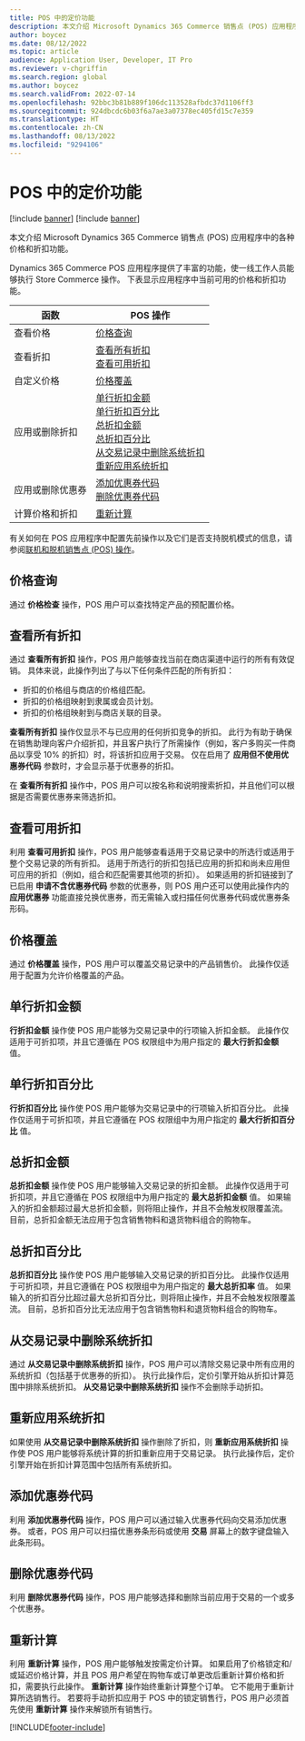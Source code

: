 ```yaml
---
title: POS 中的定价功能
description: 本文介绍 Microsoft Dynamics 365 Commerce 销售点 (POS) 应用程序中的各种价格和折扣功能。
author: boycez
ms.date: 08/12/2022
ms.topic: article
audience: Application User, Developer, IT Pro
ms.reviewer: v-chgriffin
ms.search.region: global
ms.author: boycez
ms.search.validFrom: 2022-07-14
ms.openlocfilehash: 92bbc3b81b889f106dc113528afbdc37d1106ff3
ms.sourcegitcommit: 924dbcdc6b03f6a7ae3a07378ec405fd15c7e359
ms.translationtype: HT
ms.contentlocale: zh-CN
ms.lasthandoff: 08/13/2022
ms.locfileid: "9294106"
---
```

# <a name="pricing-functions-in-pos"></a>POS 中的定价功能

[!include [banner](includes/banner.md)]
[!include [banner](includes/preview-banner.md)]

本文介绍 Microsoft Dynamics 365 Commerce 销售点 (POS) 应用程序中的各种价格和折扣功能。

Dynamics 365 Commerce POS 应用程序提供了丰富的功能，使一线工作人员能够执行 Store Commerce 操作。 下表显示应用程序中当前可用的价格和折扣功能。

| 函数                       | POS 操作 |
|--------------------------------|----------------|
| 查看价格                    | [价格查询](#price-check) |
| 查看折扣                 | [查看所有折扣](#view-all-discounts)<br>[查看可用折扣](#view-available-discounts) |
| 自定义价格                | [价格覆盖](#price-override) |
| 应用或删除折扣      | [单行折扣金额](#line-discount-amount)<br>[单行折扣百分比](#line-discount-percent)<br>[总折扣金额](#total-discount-amount)<br>[总折扣百分比](#total-discount-percent)<br>[从交易记录中删除系统折扣](#remove-system-discounts-from-transaction)<br>[重新应用系统折扣](#reapply-system-discounts) |
| 应用或删除优惠券        | [添加优惠券代码](#add-coupon-code)<br>[删除优惠券代码](#remove-coupon-code) |
| 计算价格和折扣 | [重新计算](#recalculate) |

有关如何在 POS 应用程序中配置先前操作以及它们是否支持脱机模式的信息，请参阅[联机和脱机销售点 (POS) 操作](pos-operations.md)。

## <a name="price-check"></a>价格查询

通过 **价格检查** 操作，POS 用户可以查找特定产品的预配置价格。

## <a name="view-all-discounts"></a>查看所有折扣

通过 **查看所有折扣** 操作，POS 用户能够查找当前在商店渠道中运行的所有有效促销。 具体来说，此操作列出了与以下任何条件匹配的所有折扣：

- 折扣的价格组与商店的价格组匹配。
- 折扣的价格组映射到隶属或会员计划。
- 折扣的价格组映射到与商店关联的目录。

**查看所有折扣** 操作仅显示不与已应用的任何折扣竞争的折扣。 此行为有助于确保在销售助理向客户介绍折扣，并且客户执行了所需操作（例如，客户多购买一件商品以享受 10% 的折扣）时，将该折扣应用于交易。 仅在启用了 **应用但不使用优惠券代码** 参数时，才会显示基于优惠券的折扣。

在 **查看所有折扣** 操作中，POS 用户可以按名称和说明搜索折扣，并且他们可以根据是否需要优惠券来筛选折扣。

## <a name="view-available-discounts"></a>查看可用折扣

利用 **查看可用折扣** 操作，POS 用户能够查看适用于交易记录中的所选行或适用于整个交易记录的所有折扣。 适用于所选行的折扣包括已应用的折扣和尚未应用但可应用的折扣（例如，组合和匹配需要其他项的折扣）。 如果适用的折扣链接到了已启用 **申请不含优惠券代码** 参数的优惠券，则 POS 用户还可以使用此操作内的 **应用优惠券** 功能直接兑换优惠券，而无需输入或扫描任何优惠券代码或优惠券条形码。

## <a name="price-override"></a>价格覆盖

通过 **价格覆盖** 操作，POS 用户可以覆盖交易记录中的产品销售价。 此操作仅适用于配置为允许价格覆盖的产品。

## <a name="line-discount-amount"></a>单行折扣金额

**行折扣金额** 操作使 POS 用户能够为交易记录中的行项输入折扣金额。 此操作仅适用于可折扣项，并且它遵循在 POS 权限组中为用户指定的 **最大行折扣金额** 值。

## <a name="line-discount-percent"></a>单行折扣百分比

**行折扣百分比** 操作使 POS 用户能够为交易记录中的行项输入折扣百分比。 此操作仅适用于可折扣项，并且它遵循在 POS 权限组中为用户指定的 **最大行折扣百分比** 值。

## <a name="total-discount-amount"></a>总折扣金额

**总折扣金额** 操作使 POS 用户能够输入交易记录的折扣金额。 此操作仅适用于可折扣项，并且它遵循在 POS 权限组中为用户指定的 **最大总折扣金额** 值。 如果输入的折扣金额超过最大总折扣金额，则将阻止操作，并且不会触发权限覆盖流。 目前，总折扣金额无法应用于包含销售物料和退货物料组合的购物车。

## <a name="total-discount-percent"></a>总折扣百分比

**总折扣百分比** 操作使 POS 用户能够输入交易记录的折扣百分比。 此操作仅适用于可折扣项，并且它遵循在 POS 权限组中为用户指定的 **最大总折扣率** 值。 如果输入的折扣百分比超过最大总折扣百分比，则将阻止操作，并且不会触发权限覆盖流。 目前，总折扣百分比无法应用于包含销售物料和退货物料组合的购物车。

## <a name="remove-system-discounts-from-transaction"></a>从交易记录中删除系统折扣

通过 **从交易记录中删除系统折扣** 操作，POS 用户可以清除交易记录中所有应用的系统折扣（包括基于优惠券的折扣）。 执行此操作后，定价引擎开始从折扣计算范围中排除系统折扣。 **从交易记录中删除系统折扣** 操作不会删除手动折扣。

## <a name="reapply-system-discounts"></a>重新应用系统折扣

如果使用 **从交易记录中删除系统折扣** 操作删除了折扣，则 **重新应用系统折扣** 操作使 POS 用户能够将系统计算的折扣重新应用于交易记录。 执行此操作后，定价引擎开始在折扣计算范围中包括所有系统折扣。

## <a name="add-coupon-code"></a>添加优惠券代码

利用 **添加优惠券代码** 操作，POS 用户可以通过输入优惠券代码向交易添加优惠券。 或者，POS 用户可以扫描优惠券条形码或使用 **交易** 屏幕上的数字键盘输入此条形码。

## <a name="remove-coupon-code"></a>删除优惠券代码

利用 **删除优惠券代码** 操作，POS 用户能够选择和删除当前应用于交易的一个或多个优惠券。

## <a name="recalculate"></a>重新计算

利用 **重新计算** 操作，POS 用户能够触发按需定价计算。 如果启用了价格锁定和/或延迟价格计算，并且 POS 用户希望在购物车或订单更改后重新计算价格和折扣，需要执行此操作。 **重新计算** 操作始终重新计算整个订单。 它不能用于重新计算所选销售行。 若要将手动折扣应用于 POS 中的锁定销售行，POS 用户必须首先使用 **重新计算** 操作来解锁所有销售行。

[!INCLUDE[footer-include](../includes/footer-banner.md)]
